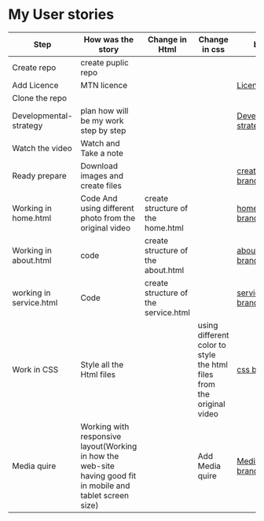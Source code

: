 # My User stories

Step|How was the story|Change in Html|Change in css| branch|
----|----------------|---------------|-------------|------|
Create repo|create puplic repo  | | ||
Add Licence| MTN licence| | |[Licence branch](https://github.com/Feruzteame/Acem-web-design/tree/add-license-1)
Clone the repo| | | ||
Developmental-strategy|plan how will be my work step by step| | | [Developmental-strategy branch](https://github.com/Feruzteame/Acem-web-design/tree/develomental-strategy)
Watch the video|Watch and Take a note|   |  |
Ready prepare| Download images and create files| | |[create files branch](https://github.com/Feruzteame/Acem-web-design/tree/create-files%26dowload-images)
Working in home.html| Code And using different photo from the original video| create structure of the home.html| |[home.html branch](https://github.com/Feruzteame/Acem-web-design/tree/home.html)|
Working in about.html| code |create structure of the about.html| |[ about.html branch](https://github.com/Feruzteame/Acem-web-design/tree/about.html)|
working in service.html | Code | create structure of the service.html||[service.html branch](https://github.com/Feruzteame/Acem-web-design/tree/service.html)|
Work in CSS |Style all the Html files | | using different color to style the html files from the original video|[css branch](https://github.com/Feruzteame/Acem-web-design/tree/css%26media-query)|
Media quire | Working with responsive layout(Working in how the web-site having good fit in mobile and tablet screen size) |   | Add Media quire|[Media quire branch](https://github.com/Feruzteame/Acem-web-design/tree/css%26media-query) |
